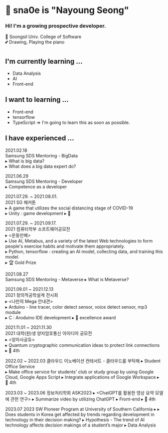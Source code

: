 # 🙂 sna0e is "Nayoung Seong"
### Hi! I'm a growing prospective developer.

🏫 Soongsil Univ. College of Software <br>
💕 Drawing, Playing the piano

# 

## I'm currently learning ...
* Data Analysis
* AI
* Front-end


## I want to learning ...
* Front-end
* tensorflow
* TypeScript
=> I'm going to learn this as soon as possible.  


## I have experienced ...
2021.02.18  
  Samsung SDS Mentoring - BigData  
  ▸ What is big data?  
  ▸ What does a big data expert do?  

2021.06.29  
    Samsung SDS Mentoring - Developer  
    ▸ Competence as a developer  

2021.07.29. ~ 2021.08.01.  
  2021 SG 해커톤  
  ▸ A game that utilizes the social distancing stage of COVID-19  
  ▸ Unity : game development
  ▸ 🥉  

2021.07.29. ~ 2021.09.17.  
  2021 컴퓨터학부 소프트웨어공모전  
  ▸ <운동만해>  
  ▸ Use AI, Metabus, and a variety of the latest Web technologies to form people's exercise habits and motivate them appropriately.  
  ▸ Python, tensorflow : creating an AI model, collecting data, and training this model.  
  ▸ 🏆 Gold Prize  

2021.08.27   
  Samsung SDS Mentoring - Metaverse
  ▸ What is Metaverse?  

2021.09.01 ~ 2021.12.13  
  2021 창의적공학설계 전시회  
  ▸ <나만의 Mega 안내견>  
  ▸ Arduino - line tracer, color detect sensor, voice detect sensor, mp3 module  
  ▸ C : Aroduino IDE development
  ▸ 🏅 excellence award  

2021.11.01 ~ 2021.11.30  
  2021 대학(원)생 양자암호통신 아이디어 공모전  
  ▸ <양자사공듀>  
  ▸ Quantum cryptographic communication ideas to protect link connections  
  ▸ 🏅 4th  

2022.02 ~ 2022.03
  클라우드 이노베이션 컨테서트 - 클라우드를 부탁해 
  ▸ <SOS> Student Office Service  
  ▸ Make office service for students' club or study group by using Google Cloud, Google Apps Script
  ▸ Integrate applications of Google Workspace
  ▸ 🏅 4th 

2023.03 ~ 2023.06
  정보처리학회 ASK2023
  ▸ <ChatGPT를 활용한 영상 요약 모델에 관한 연구>
  ▸ Summarize video by utilizing ChatGPT
  ▸ Front-end
  ▸ 🏅 4th 

2023.07
  2023 SW Pioneer Program at University of Southern California
  ▸ <Correlations between Trending Technology and Preference in  University Majors in Korea>
  ▸ Does students in Korea get affected by trends regarding development in technology in their decision making?
  ▸ Hypothesis - The trend of AI technology affects decision makings of a student’s major
  ▸ Data Analysis

  
<!--
**sna0e/sna0e** is a ✨ _special_ ✨ repository because its `README.md` (this file) appears on your GitHub profile.

Here are some ideas to get you started:

- 🔭 I’m currently working on ...
- 🌱 I’m currently learning ...
- 👯 I’m looking to collaborate on ...
- 🤔 I’m looking for help with ...
- 💬 Ask me about ...
- 📫 How to reach me: ...
- 😄 Pronouns: ...
- ⚡ Fun fact: ...
-->
